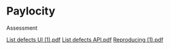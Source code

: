 
# Paylocity
Assessment

[List defects UI (1).pdf](https://github.com/TegzoK/Paylocity/files/7449487/List.defects.UI.1.pdf)
[List defects API.pdf](https://github.com/TegzoK/Paylocity/files/7445998/List.defects.API.pdf)
[Reproducing (1).pdf](https://github.com/TegzoK/Paylocity/files/7446000/Reproducing.1.pdf)

